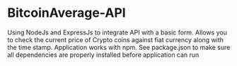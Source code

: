 # BitcoinAverage-API
Using NodeJs and ExpressJs to integrate API with a basic form. Allows you to check the current price of Crypto coins against fiat currency along with the time stamp. Application works with npm. See package.json to make sure all dependencies are properly installed before application can run
